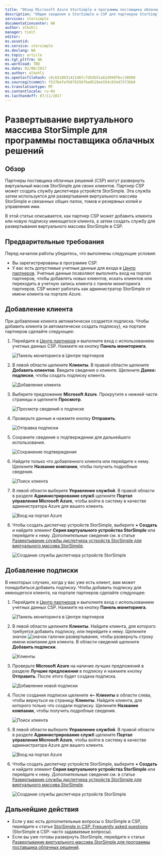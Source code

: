 ```yaml
---
title: "Обзор Microsoft Azure StorSimple и программы поставщика облачных решений | Документация Майкрософт"
description: "Общие сведения о StorSimple и CSP для партнеров StorSimple."
services: storsimple
documentationcenter: NA
author: alkohli
manager: timlt
editor: 
ms.assetid: 
ms.service: storsimple
ms.devlang: NA
ms.topic: article
ms.tgt_pltfrm: NA
ms.workload: TBD
ms.date: 02/08/2017
ms.author: alkohli
ms.openlocfilehash: c8cb51093142146fc7d43b51a62d949f6cc38988
ms.sourcegitcommit: f537befafb079256fba0529ee554c034d73f36b0
ms.translationtype: MT
ms.contentlocale: ru-RU
ms.lasthandoff: 07/11/2017
---
```

# <a name="deploy-storsimple-virtual-array-for-cloud-solution-provider-program"></a>Развертывание виртуального массива StorSimple для программы поставщика облачных решений

## <a name="overview"></a>Обзор

Партнеры поставщика облачных решений (CSP) могут развернуть виртуальный массив StorSimple для своих клиентов. Партнер CSP может создать службу диспетчера устройств StorSimple. Эта служба затем используется для развертывания виртуального массива StorSimple и связанных общих папок, томов и резервных копий и управления ими.

В этой статье описывается, как партнер CSP может добавить клиента или новую подписку имеющегося клиента, а затем создать службу для развертывания виртуального массива StorSimple в CSP.

## <a name="prerequisites"></a>Предварительные требования

Перед началом работы убедитесь, что выполнены следующие условия:

- Вы зарегистрированы в программе CSP.
- У вас есть допустимые учетные данные для входа в [Центр партнеров](http://partnercenter.microsoft.com/). Учетные данные позволяют выполнять вход на портал партнеров, чтобы добавлять новых клиентов, искать клиентов или переходить в учетную запись клиента с панели мониторинга партнеров. CSP может работать как администратор StorSimple от имени клиента на портале Azure.
                             
## <a name="add-a-customer"></a>Добавление клиента

При добавлении клиента автоматически создается подписка. Чтобы добавить клиента (и автоматически создать подписку), на портале партнеров сделайте следующее:

1. Перейдите в [Центр партнеров](http://partnercenter.microsoft.com/) и выполните вход с использованием учетных данных CSP. Нажмите на кнопку **Панель мониторинга**.

     ![Панель мониторинга в Центре партнеров](./media/storsimple-partner-csp-deploy/image1.png)
                              
2. В левой области щелкните **Клиенты**. В правой области щелкните **Добавить клиентов**. Введите сведения о клиенте. Щелкните **Далее: подписки**, чтобы создать подписку клиента.

    ![Добавление клиента](./media/storsimple-partner-csp-deploy/image2.png)

3.  Выберите предложение **Microsoft Azure**. Прокрутите к нижней части страницы и щелкните **Просмотр**.

    ![Просмотр сведений о подписке](./media/storsimple-partner-csp-deploy/image3.png)
                              
4. Проверьте данные и нажмите кнопку **Отправить**.

    ![Отправка подписки](./media/storsimple-partner-csp-deploy/image4.png)

5. Сохраните сведения о подтверждении для дальнейшего использования.

    ![Сохранение подтверждения](./media/storsimple-partner-csp-deploy/image5.png)

6. Найдите только что добавленного клиента или перейдите к нему. Щелкните **Название компании**, чтобы получить подробные сведения.

    ![Поиск клиента](./media/storsimple-partner-csp-deploy/image6.png)  

7. В левой области выберите **Управление службой**. В правой области в разделе **Администрирование служб** щелкните **Портал управления Microsoft Azure**, чтобы войти в систему в качестве администратора Azure для вашего клиента.

    ![Вход на портал Azure](./media/storsimple-partner-csp-deploy/image9.png)

8. Чтобы создать диспетчер устройств StorSimple, выберите **+ Создать** и найдите элемент **Серия виртуального устройства StorSimple** или перейдите к нему. Дополнительные сведения см. в статье [Развертывание службы диспетчера устройств StorSimple для виртуального массива StorSimple](storsimple-virtual-array-manage-service.md).

    ![Создание службы диспетчера устройств StorSimple](./media/storsimple-partner-csp-deploy/image8.png)


## <a name="add-a-subscription"></a>Добавление подписки

В некоторых случаях, когда у вас уже есть клиент, вам может понадобиться добавить подписку. Чтобы добавить подписку для имеющегося клиента, на портале партнеров сделайте следующее:

1. Перейдите в [Центр партнеров](http://partnercenter.microsoft.com/) и выполните вход с использованием учетных данных CSP. Нажмите на кнопку **Панель мониторинга**.

     ![Панель мониторинга в Центре партнеров](./media/storsimple-partner-csp-deploy/image1.png)
                              
2. В левой области щелкните **Клиенты**. Найдите клиента, для которого требуется добавить подписку, или перейдите к нему. Щелкните значок ![значок галочки развертывания](./media/storsimple-partner-csp-deploy/expand_pane_icon.png), чтобы развернуть строку имени компании для клиента. В области сведений щелкните **Добавить подписки**.

    ![Клиенты](./media/storsimple-partner-csp-deploy/image10.png)

3. Проверьте **Microsoft Azure** на наличие лучших предложений в разделе **Лучшие предложения** в подписку и нажмите кнопку **Отправить**. После этого будет создана подписка.

    ![Добавление новой подписки](./media/storsimple-partner-csp-deploy/image11.png)

6. После создания подписки щелкните **<-- Клиенты** в области слева, чтобы вернуться на страницу **Клиенты**. Найдите клиента, для которого только что создали подписку. Щелкните **Название компании**, чтобы получить подробные сведения.

    ![Поиск клиента](./media/storsimple-partner-csp-deploy/image6.png)  

7. В левой области выберите **Управление службой**. В правой области в разделе **Администрирование служб** щелкните **Портал управления Microsoft Azure**, чтобы войти в систему в качестве администратора Azure для вашего клиента.

    ![Вход на портал Azure](./media/storsimple-partner-csp-deploy/image9.png)

8. Чтобы создать диспетчер устройств StorSimple, выберите **+ Создать** и найдите элемент **Серия виртуального устройства StorSimple** или перейдите к нему. Дополнительные сведения см. в статье [Развертывание службы диспетчера устройств StorSimple для виртуального массива StorSimple](storsimple-virtual-array-manage-service.md).

    ![Создание службы диспетчера устройств StorSimple](./media/storsimple-partner-csp-deploy/image8.png)

## <a name="next-steps"></a>Дальнейшие действия

- Если у вас есть дополнительные вопросы о StorSimple в CSP, перейдите к статье [StorSimple in CSP: Frequently asked questions](storsimple-partner-csp-faq.md) (StorSimple в CSP: часто задаваемые вопросы).
- Если вы уже готовы развернуть StorSimple, перейдите к статье [Развертывание виртуального массива StorSimple для программы поставщика облачных решений](storsimple-partner-csp-deploy.md).
